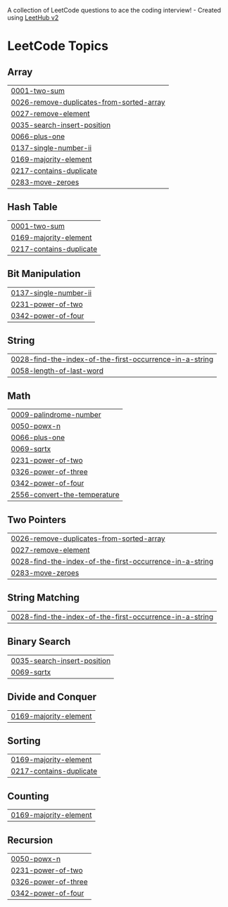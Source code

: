 A collection of LeetCode questions to ace the coding interview! - Created using [LeetHub v2](https://github.com/arunbhardwaj/LeetHub-2.0)
<!---LeetCode Topics Start-->
# LeetCode Topics
## Array
|  |
| ------- |
| [0001-two-sum](https://github.com/AbdBasith17/leetcode/tree/master/0001-two-sum) |
| [0026-remove-duplicates-from-sorted-array](https://github.com/AbdBasith17/leetcode/tree/master/0026-remove-duplicates-from-sorted-array) |
| [0027-remove-element](https://github.com/AbdBasith17/leetcode/tree/master/0027-remove-element) |
| [0035-search-insert-position](https://github.com/AbdBasith17/leetcode/tree/master/0035-search-insert-position) |
| [0066-plus-one](https://github.com/AbdBasith17/leetcode/tree/master/0066-plus-one) |
| [0137-single-number-ii](https://github.com/AbdBasith17/leetcode/tree/master/0137-single-number-ii) |
| [0169-majority-element](https://github.com/AbdBasith17/leetcode/tree/master/0169-majority-element) |
| [0217-contains-duplicate](https://github.com/AbdBasith17/leetcode/tree/master/0217-contains-duplicate) |
| [0283-move-zeroes](https://github.com/AbdBasith17/leetcode/tree/master/0283-move-zeroes) |
## Hash Table
|  |
| ------- |
| [0001-two-sum](https://github.com/AbdBasith17/leetcode/tree/master/0001-two-sum) |
| [0169-majority-element](https://github.com/AbdBasith17/leetcode/tree/master/0169-majority-element) |
| [0217-contains-duplicate](https://github.com/AbdBasith17/leetcode/tree/master/0217-contains-duplicate) |
## Bit Manipulation
|  |
| ------- |
| [0137-single-number-ii](https://github.com/AbdBasith17/leetcode/tree/master/0137-single-number-ii) |
| [0231-power-of-two](https://github.com/AbdBasith17/leetcode/tree/master/0231-power-of-two) |
| [0342-power-of-four](https://github.com/AbdBasith17/leetcode/tree/master/0342-power-of-four) |
## String
|  |
| ------- |
| [0028-find-the-index-of-the-first-occurrence-in-a-string](https://github.com/AbdBasith17/leetcode/tree/master/0028-find-the-index-of-the-first-occurrence-in-a-string) |
| [0058-length-of-last-word](https://github.com/AbdBasith17/leetcode/tree/master/0058-length-of-last-word) |
## Math
|  |
| ------- |
| [0009-palindrome-number](https://github.com/AbdBasith17/leetcode/tree/master/0009-palindrome-number) |
| [0050-powx-n](https://github.com/AbdBasith17/leetcode/tree/master/0050-powx-n) |
| [0066-plus-one](https://github.com/AbdBasith17/leetcode/tree/master/0066-plus-one) |
| [0069-sqrtx](https://github.com/AbdBasith17/leetcode/tree/master/0069-sqrtx) |
| [0231-power-of-two](https://github.com/AbdBasith17/leetcode/tree/master/0231-power-of-two) |
| [0326-power-of-three](https://github.com/AbdBasith17/leetcode/tree/master/0326-power-of-three) |
| [0342-power-of-four](https://github.com/AbdBasith17/leetcode/tree/master/0342-power-of-four) |
| [2556-convert-the-temperature](https://github.com/AbdBasith17/leetcode/tree/master/2556-convert-the-temperature) |
## Two Pointers
|  |
| ------- |
| [0026-remove-duplicates-from-sorted-array](https://github.com/AbdBasith17/leetcode/tree/master/0026-remove-duplicates-from-sorted-array) |
| [0027-remove-element](https://github.com/AbdBasith17/leetcode/tree/master/0027-remove-element) |
| [0028-find-the-index-of-the-first-occurrence-in-a-string](https://github.com/AbdBasith17/leetcode/tree/master/0028-find-the-index-of-the-first-occurrence-in-a-string) |
| [0283-move-zeroes](https://github.com/AbdBasith17/leetcode/tree/master/0283-move-zeroes) |
## String Matching
|  |
| ------- |
| [0028-find-the-index-of-the-first-occurrence-in-a-string](https://github.com/AbdBasith17/leetcode/tree/master/0028-find-the-index-of-the-first-occurrence-in-a-string) |
## Binary Search
|  |
| ------- |
| [0035-search-insert-position](https://github.com/AbdBasith17/leetcode/tree/master/0035-search-insert-position) |
| [0069-sqrtx](https://github.com/AbdBasith17/leetcode/tree/master/0069-sqrtx) |
## Divide and Conquer
|  |
| ------- |
| [0169-majority-element](https://github.com/AbdBasith17/leetcode/tree/master/0169-majority-element) |
## Sorting
|  |
| ------- |
| [0169-majority-element](https://github.com/AbdBasith17/leetcode/tree/master/0169-majority-element) |
| [0217-contains-duplicate](https://github.com/AbdBasith17/leetcode/tree/master/0217-contains-duplicate) |
## Counting
|  |
| ------- |
| [0169-majority-element](https://github.com/AbdBasith17/leetcode/tree/master/0169-majority-element) |
## Recursion
|  |
| ------- |
| [0050-powx-n](https://github.com/AbdBasith17/leetcode/tree/master/0050-powx-n) |
| [0231-power-of-two](https://github.com/AbdBasith17/leetcode/tree/master/0231-power-of-two) |
| [0326-power-of-three](https://github.com/AbdBasith17/leetcode/tree/master/0326-power-of-three) |
| [0342-power-of-four](https://github.com/AbdBasith17/leetcode/tree/master/0342-power-of-four) |
<!---LeetCode Topics End-->